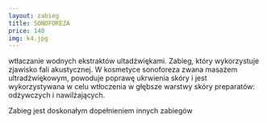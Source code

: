 ```yaml
---
layout: zabieg
title: SONOFOREZA
price: 140
img: k4.jpg
---
```


wtłaczanie wodnych ekstraktów ultadźwiękami. Zabieg, który wykorzystuje zjawisko fali akustycznej. W kosmetyce sonoforeza zwana masażem ultradźwiękowym, powoduje poprawę ukrwienia skóry i jest wykorzystywana w celu wtłoczenia w głębsze warstwy skóry preparatów: odżywczych i nawilżających.

Zabieg jest doskonałym dopełnieniem innych zabiegów